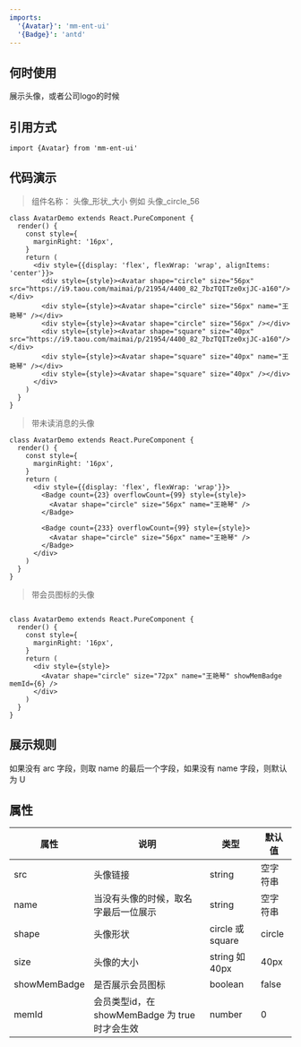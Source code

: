 ```yaml
---
imports:
  '{Avatar}': 'mm-ent-ui'
  '{Badge}': 'antd'
---
```

## 何时使用
展示头像，或者公司logo的时候

## 引用方式
```render javascript
import {Avatar} from 'mm-ent-ui'
```

## 代码演示
> 组件名称： 头像_形状_大小  例如 头像_circle_56

```render html
class AvatarDemo extends React.PureComponent {
  render() {
    const style={
      marginRight: '16px',
    }
    return (
      <div style={{display: 'flex', flexWrap: 'wrap', alignItems: 'center'}}>
        <div style={style}><Avatar shape="circle" size="56px" src="https://i9.taou.com/maimai/p/21954/4400_82_7bzTQITze0xjJC-a160"/></div>
        <div style={style}><Avatar shape="circle" size="56px" name="王艳琴" /></div>
        <div style={style}><Avatar shape="circle" size="56px" /></div>
        <div style={style}><Avatar shape="square" size="40px" src="https://i9.taou.com/maimai/p/21954/4400_82_7bzTQITze0xjJC-a160"/></div>
        <div style={style}><Avatar shape="square" size="40px" name="王艳琴" /></div>
        <div style={style}><Avatar shape="square" size="40px" /></div>
      </div>
    )
  }
}

```
> 带未读消息的头像

``` render html
class AvatarDemo extends React.PureComponent {
  render() {
    const style={
      marginRight: '16px',
    }
    return (
      <div style={{display: 'flex', flexWrap: 'wrap'}}>
        <Badge count={23} overflowCount={99} style={style}>
          <Avatar shape="circle" size="56px" name="王艳琴" />
        </Badge>

        <Badge count={233} overflowCount={99} style={style}>
          <Avatar shape="circle" size="56px" name="王艳琴" />
        </Badge>
      </div>
    )
  }
}

```

> 带会员图标的头像

``` render html

class AvatarDemo extends React.PureComponent {
  render() {
    const style={
      marginRight: '16px',
    }
    return (
      <div style={style}>
        <Avatar shape="circle" size="72px" name="王艳琴" showMemBadge memId={6} />
      </div>
    )
  }
}
```


## 展示规则
如果没有 arc 字段，则取 name 的最后一个字段，如果没有 name 字段，则默认为 U

## 属性
| 属性 | 说明 | 类型 | 默认值 |
| --- | --- | --- | --- |
| src | 头像链接 | string | 空字符串 |
| name | 当没有头像的时候，取名字最后一位展示 | string | 空字符串 |
| shape | 头像形状 | circle 或 square | circle |
| size | 头像的大小 | string 如 40px | 40px |
| showMemBadge | 是否展示会员图标 | boolean | false |
| memId | 会员类型id，在 showMemBadge 为 true 时才会生效 | number | 0 |
